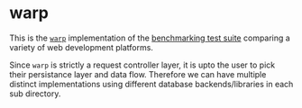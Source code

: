 # warp

This is the [`warp`](http://haskell-warp.github.io/) implementation of the [benchmarking test suite](https://www.khulnasoft.com/benchmarks/) comparing a variety of web development platforms.

Since `warp` is strictly a request controller layer, it is upto the user to pick their persistance layer and data flow. Therefore we can have multiple distinct implementations using different database backends/libraries in each sub directory.
